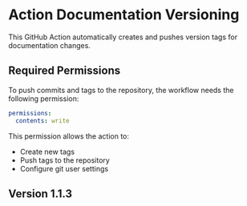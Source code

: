 # Action Documentation Versioning 

This GitHub Action automatically creates and pushes version tags for documentation changes.

## Required Permissions

To push commits and tags to the repository, the workflow needs the following permission:

```yaml
permissions:
  contents: write
```

This permission allows the action to:
- Create new tags
- Push tags to the repository
- Configure git user settings

## Version 1.1.3